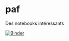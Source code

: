 # paf
Des notebooks intéressants

[![Binder](https://mybinder.org/badge_logo.svg)](https://mybinder.org/v2/gh/fred-pandas/paf/master)
